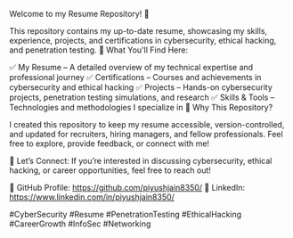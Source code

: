 Welcome to my Resume Repository! 🚀

This repository contains my up-to-date resume, showcasing my skills, experience, projects, and certifications in cybersecurity, ethical hacking, and penetration testing.
📌 What You'll Find Here:

✅ My Resume – A detailed overview of my technical expertise and professional journey
✅ Certifications – Courses and achievements in cybersecurity and ethical hacking
✅ Projects – Hands-on cybersecurity projects, penetration testing simulations, and research
✅ Skills & Tools – Technologies and methodologies I specialize in
🎯 Why This Repository?

I created this repository to keep my resume accessible, version-controlled, and updated for recruiters, hiring managers, and fellow professionals. Feel free to explore, provide feedback, or connect with me!

📩 Let’s Connect:
If you’re interested in discussing cybersecurity, ethical hacking, or career opportunities, feel free to reach out!

🔗 GitHub Profile: https://github.com/piyushjain8350/
🔗 LinkedIn: https://www.linkedin.com/in/piyushjain8350/

#CyberSecurity #Resume #PenetrationTesting #EthicalHacking #CareerGrowth #InfoSec #Networking
